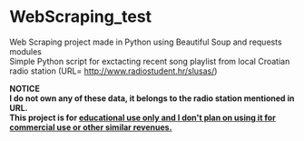 # WebScraping_test
Web Scraping project made in Python using Beautiful Soup and requests modules
<br>
Simple Python script for exctacting recent song playlist from local Croatian radio station (URL= http://www.radiostudent.hr/slusas/)<br>

<b>NOTICE<b><br>
I do not own any of these data, it belongs to the radio station mentioned in URL.<br> This project is for <u>educational use <u> only and I don't plan on using it for commercial use or other similar revenues.
